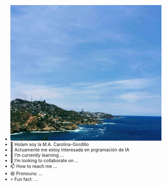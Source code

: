 - <img src= "casaalmar2.jpg">
- 👋 Holam soy la M.A. Carolina-Gordillo
- 👀 Actuamente me estoy interesada en prgramación de IA
- 🌱 I’m currently learning ...
- 💞️ I’m looking to collaborate on ...
- 📫 How to reach me ...
- 😄 Pronouns: ...
- ⚡ Fun fact: ...

<!---
Carolina-Gordillo/Carolina-Gordillo is a ✨ special ✨ repository because its `README.md` (this file) appears on your GitHub profile.
You can click the Preview link to take a look at your changes.
--->
